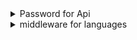 <details>
<summary>Password for Api</summary>
    - we will make a new middleware :
        - php artisan make:middleware CheckPassword
    - we will call it in api route, and then register it in the http/kernel 
        - Route::group(['middleware' => ['api', 'checkpassword'], 'namespace' => 'Api'], function(){
            all routes/api here must be api authenticated
        })
        - register the path of the middleware in the kernel
    - in the handle fun inside the middleware, u write he logic :
        if( $request->api_password != env('API_PASSWROD')){
            return response()->json(['message'=>'unauthenticated.']);
        }
        return $next($request);
    - we declare the API_PASSWORD in the env.
        - API_PASSWORD : here u write ur password
        - php artisan config:cache
</details>
<details>
<summary>middleware for languages</summary>
    - we will make a new middleware :
        - php artisan make:middleware CheckPassword
    - we will call it in api route, and then register it in the http/kernel 
        - Route::group(['middleware' => ['api', 'checkpassword'], 'namespace' => 'Api'], function(){
            all routes/api here must be api authenticated
        })
        - register the path of the middleware in the kernel
    - in the handle fun inside the middleware, u write he logic :
        if( $request->api_password != env('API_PASSWROD')){
            return response()->json(['message'=>'unauthenticated.']);
        }
        return $next($request);
    - we declare the API_PASSWORD in the env.
        - API_PASSWORD : here u write ur password
        - php artisan config:cache
</details>